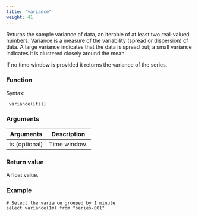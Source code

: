 ```yaml
---
title: "variance"
weight: 41
---
```


Returns the sample variance of data, an iterable of at least two real-valued numbers. Variance is a measure of the variability (spread or dispersion) of data. A large variance indicates that the data is spread out; a small variance indicates it is clustered closely around the mean.

If no time window is provided it returns the variance of the series.

### Function

Syntax:

     variance([ts])

### Arguments

 Arguments   | Description
 ----------- | -----------
ts (optional) | Time window.

### Return value

A float value.

### Example

    # Select the variance grouped by 1 minute
    select variance(1m) from "series-001"
